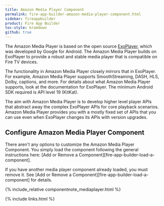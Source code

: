 ```yaml
---
title: Amazon Media Player Component
permalink: fire-app-builder-amazon-media-player-component.html
sidebar: fireappbuilder
product: Fire App Builder
toc-style: kramdown
github: true
---
```


The Amazon Media Player is based on the open source [ExoPlayer](http://google.github.io/ExoPlayer/), which was developed by Google for Android. The Amazon Media Player builds on ExoPlayer to provide a robust and stable media player that is compatible on Fire TV devices.

The functionality in Amazon Media Player closely mirrors that in ExoPlayer. For example, Amazon Media Player supports SmoothStreaming, DASH, HLS, Dolby, captions, and more. For details about what Amazon Media Player supports, look at the documentation for ExoPlayer. The minimum Android SDK required is API level 19 (KitKat).

The aim with Amazon Media Player is to develop higher level player APIs that abstract away the complex ExoPlayer APIs for core playback scenarios. Amazon Media Player provides you with a mostly fixed set of APIs that you can use even when ExoPlayer changes its APIs with version upgrades.

## Configure Amazon Media Player Component

There aren't any options to customize the Amazon Media Player Component. You simply load the component following the general instructions here: [Add or Remove a Component][fire-app-builder-load-a-component].

If you have another media player component already loaded, you must remove it. See [Add or Remove a Component][fire-app-builder-load-a-component] for details.

{% include_relative componentnote_mediaplayer.html %}

{% include links.html %}

